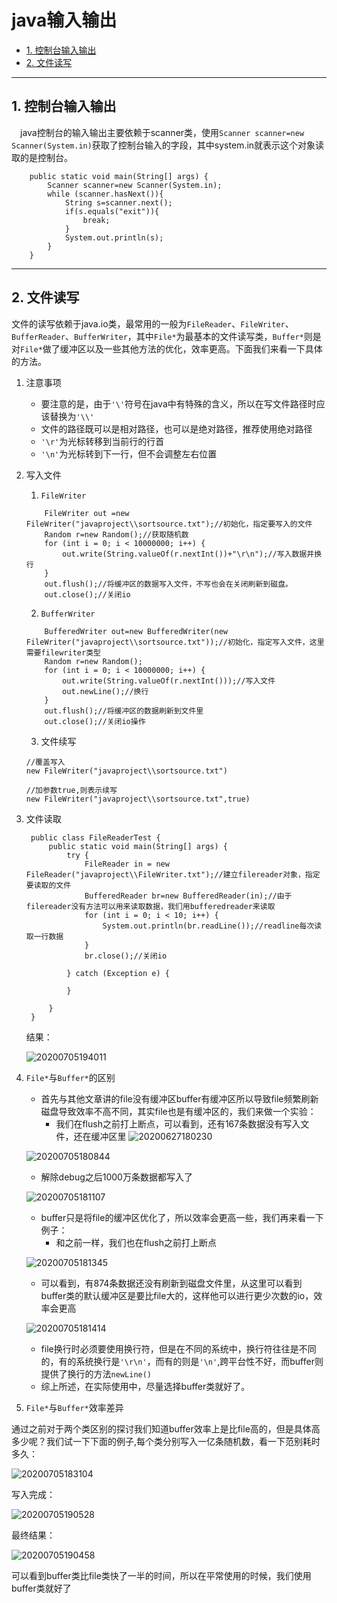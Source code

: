 # java输入输出

<!-- TOC -->

- [1. 控制台输入输出](#1-控制台输入输出)
- [2. 文件读写](#2-文件读写)

<!-- /TOC -->

---
## 1. 控制台输入输出
&emsp;java控制台的输入输出主要依赖于scanner类，使用`Scanner scanner=new Scanner(System.in)`获取了控制台输入的字段，其中system.in就表示这个对象读取的是控制台。

```
    public static void main(String[] args) {
        Scanner scanner=new Scanner(System.in);
        while (scanner.hasNext()){
            String s=scanner.next();
            if(s.equals("exit")){
                break;
            }
            System.out.println(s);
        }
    }
```
---
## 2. 文件读写

文件的读写依赖于java.io类，最常用的一般为`FileReader`、`FileWriter`、`BufferReader`、`BufferWriter`，其中`File*`为最基本的文件读写类，`Buffer*`则是对`File*`做了缓冲区以及一些其他方法的优化，效率更高。下面我们来看一下具体的方法。

1. 注意事项
   - 要注意的是，由于`'\'`符号在java中有特殊的含义，所以在写文件路径时应该替换为`'\\'`
   - 文件的路径既可以是相对路径，也可以是绝对路径，推荐使用绝对路径
   - `'\r'`为光标转移到当前行的行首
   - `'\n'`为光标转到下一行，但不会调整左右位置


2. 写入文件
   1. `FileWriter`

    ```
        FileWriter out =new FileWriter("javaproject\\sortsource.txt");//初始化，指定要写入的文件
        Random r=new Random();//获取随机数
        for (int i = 0; i < 10000000; i++) {
            out.write(String.valueOf(r.nextInt())+"\r\n");//写入数据并换行
        }
        out.flush();//将缓冲区的数据写入文件，不写也会在关闭刷新到磁盘。
        out.close();//关闭io
    ```

    2. `BufferWriter`

    ```
        BufferedWriter out=new BufferedWriter(new FileWriter("javaproject\\sortsource.txt"));//初始化，指定写入文件，这里需要filewriter类型
        Random r=new Random();
        for (int i = 0; i < 10000000; i++) {
            out.write(String.valueOf(r.nextInt()));//写入文件
            out.newLine();//换行
        }
        out.flush();//将缓冲区的数据刷新到文件里
        out.close();//关闭io操作
    ```
    3. 文件续写

    ```
    //覆盖写入
    new FileWriter("javaproject\\sortsource.txt")

    //加参数true,则表示续写
    new FileWriter("javaproject\\sortsource.txt",true)
    ```

3. 文件读取
   ```
    public class FileReaderTest {
        public static void main(String[] args) {
            try {
                FileReader in = new FileReader("javaproject\\FileWriter.txt");//建立filereader对象，指定要读取的文件
                BufferedReader br=new BufferedReader(in);//由于filereader没有方法可以用来读取数据，我们用bufferedreader来读取
                for (int i = 0; i < 10; i++) {
                    System.out.println(br.readLine());//readline每次读取一行数据
                }
                br.close();//关闭io

            } catch (Exception e) {

            }

        }
    }
   ```
    结果：
    
    ![20200705194011](https://cdn.jsdelivr.net/gh/leiyu1997/Blogs@master/Resources/pictures/20200705194011.png)

4. `File*`与`Buffer*`的区别
    - 首先与其他文章讲的file没有缓冲区buffer有缓冲区所以导致file频繁刷新磁盘导致效率不高不同，其实file也是有缓冲区的，我们来做一个实验：
      - 我们在flush之前打上断点，可以看到，还有167条数据没有写入文件，还在缓冲区里
    ![20200627180230](https://cdn.jsdelivr.net/gh/leiyu1997/Blogs@master/Resources/pictures/Snipaste_2020-07-05_18-06-01.png)

    ![20200705180844](https://cdn.jsdelivr.net/gh/leiyu1997/Blogs@master/Resources/pictures/20200705180844.png)
    
      - 解除debug之后1000万条数据都写入了

    ![20200705181107](https://cdn.jsdelivr.net/gh/leiyu1997/Blogs@master/Resources/pictures/20200705181107.png)

    - buffer只是将file的缓冲区优化了，所以效率会更高一些，我们再来看一下例子：
      - 和之前一样，我们也在flush之前打上断点

    ![20200705181345](https://cdn.jsdelivr.net/gh/leiyu1997/Blogs@master/Resources/pictures/20200705181345.png)

      - 可以看到，有874条数据还没有刷新到磁盘文件里，从这里可以看到buffer类的默认缓冲区是要比file大的，这样他可以进行更少次数的io，效率会更高

    ![20200705181414](https://cdn.jsdelivr.net/gh/leiyu1997/Blogs@master/Resources/pictures/20200705181414.png)
    
    - file换行时必须要使用换行符，但是在不同的系统中，换行符往往是不同的，有的系统换行是`'\r\n'`，而有的则是`'\n'`,跨平台性不好，而buffer则提供了换行的方法`newLine()`
    - 综上所述，在实际使用中，尽量选择buffer类就好了。 

5. `File*`与`Buffer*`效率差异

通过之前对于两个类区别的探讨我们知道buffer效率上是比file高的，但是具体高多少呢？我们试一下下面的例子,每个类分别写入一亿条随机数，看一下范别耗时多久：

![20200705183104](https://cdn.jsdelivr.net/gh/leiyu1997/Blogs@master/Resources/pictures/20200705183104.png)

写入完成：

![20200705190528](https://cdn.jsdelivr.net/gh/leiyu1997/Blogs@master/Resources/pictures/20200705190528.png)

最终结果：

![20200705190458](https://cdn.jsdelivr.net/gh/leiyu1997/Blogs@master/Resources/pictures/20200705190458.png)

可以看到buffer类比file类快了一半的时间，所以在平常使用的时候，我们使用buffer类就好了
